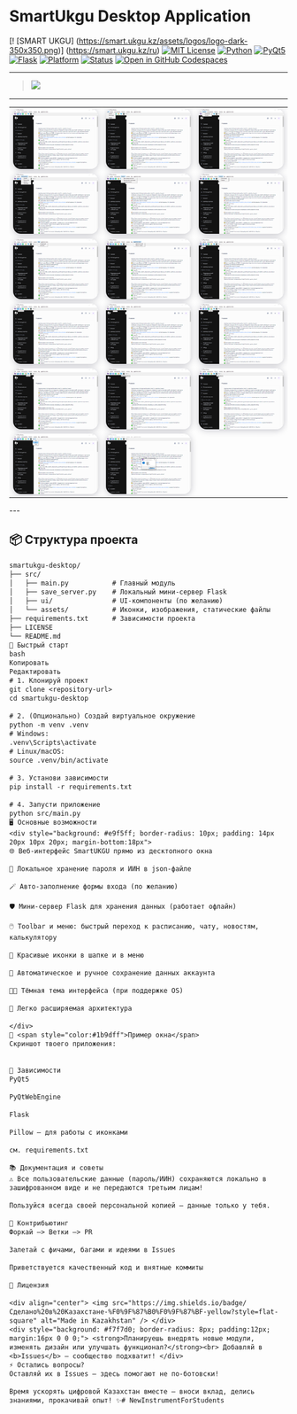 # SmartUkgu Desktop Application

[! [SMART UKGU] (https://smart.ukgu.kz/assets/logos/logo-dark-350x350.png)] (https://smart.ukgu.kz/ru)
[![MIT License](https://img.shields.io/badge/license-MIT-blue.svg)](LICENSE)
[![Python](https://img.shields.io/badge/Python-3.8%2B-blue?logo=python)](https://www.python.org/)
[![PyQt5](https://img.shields.io/badge/GUI-PyQt5-brightgreen?logo=qt)](https://pypi.org/project/PyQt5/)
[![Flask](https://img.shields.io/badge/Backend-Flask-orange?logo=flask)](https://pypi.org/project/Flask/)
[![Platform](https://img.shields.io/badge/Platform-Windows%20%7C%20Linux%20%7C%20macOS-3333cc?logo=windows)]()
[![Status](https://img.shields.io/badge/status-actively--developed-success)]()
[![Open in GitHub Codespaces](https://img.shields.io/badge/Codespaces-Open%20Now-blue?logo=github)](https://github.com/features/codespaces)

---

> <img src="https://img.shields.io/badge/🌐%20SmartUKGU%20-%20Desktop%20версия%20онлайн%20университета%20-синий?style=for-the-badge" height="30"/>

---
<div align="center">

<table>
  <tr>
    <td>
      <img src="assets/bandicam 2025-06-02 04-09-34-557.jpg" width="300" style="border-radius:14px; box-shadow:0 2px 12px #23243c40;">
    </td>
    <td>
      <img src="assets/bandicam 2025-06-02 04-09-54-158.jpg" width="300" style="border-radius:14px; box-shadow:0 2px 12px #23243c40;">
    </td>
    <td>
      <img src="assets/bandicam 2025-06-02 04-09-56-528.jpg" width="300" style="border-radius:14px; box-shadow:0 2px 12px #23243c40;">
    </td>
  </tr>
  <tr>
    <td>
      <img src="assets/bandicam 2025-06-02 04-09-58-840.jpg" width="300" style="border-radius:14px; box-shadow:0 2px 12px #23243c40;">
    </td>
    <td>
      <img src="assets/bandicam 2025-06-02 04-10-01-113.jpg" width="300" style="border-radius:14px; box-shadow:0 2px 12px #23243c40;">
    </td>
    <td>
      <img src="assets/bandicam 2025-06-02 04-10-03-057.jpg" width="300" style="border-radius:14px; box-shadow:0 2px 12px #23243c40;">
    </td>
  </tr>
  <tr>
    <td>
      <img src="assets/bandicam 2025-06-02 04-10-05-049.jpg" width="300" style="border-radius:14px; box-shadow:0 2px 12px #23243c40;">
    </td>
    <td>
      <img src="assets/bandicam 2025-06-02 04-10-07-116.jpg" width="300" style="border-radius:14px; box-shadow:0 2px 12px #23243c40;">
    </td>
    <td>
      <img src="assets/bandicam 2025-06-02 04-10-13-389.jpg" width="300" style="border-radius:14px; box-shadow:0 2px 12px #23243c40;">
    </td>
  </tr>
  <tr>
    <td>
      <img src="assets/bandicam 2025-06-02 04-10-15-732.jpg" width="300" style="border-radius:14px; box-shadow:0 2px 12px #23243c40;">
    </td>
    <td>
      <img src="assets/bandicam 2025-06-02 04-10-17-488.jpg" width="300" style="border-radius:14px; box-shadow:0 2px 12px #23243c40;">
    </td>
    <td>
      <img src="assets/bandicam 2025-06-02 04-10-19-456.jpg" width="300" style="border-radius:14px; box-shadow:0 2px 12px #23243c40;">
    </td>
  </tr>
  <tr>
    <td>
      <img src="assets/bandicam 2025-06-02 04-10-21-284.jpg" width="300" style="border-radius:14px; box-shadow:0 2px 12px #23243c40;">
    </td>
    <td>
      <img src="assets/bandicam 2025-06-02 04-10-23-153.jpg" width="300" style="border-radius:14px; box-shadow:0 2px 12px #23243c40;">
    </td>
    <td>
      <img src="assets/bandicam 2025-06-02 04-10-25-186.jpg" width="300" style="border-radius:14px; box-shadow:0 2px 12px #23243c40;">
    </td>
  </tr>
  <tr>
    <td>
      <img src="assets/bandicam 2025-06-02 04-10-28-380.jpg" width="300" style="border-radius:14px; box-shadow:0 2px 12px #23243c40;">
    </td>
    <td>
      <img src="assets/bandicam 2025-06-02 04-10-58-224.jpg" width="300" style="border-radius:14px; box-shadow:0 2px 12px #23243c40;">
    </td>
    <td></td>
  </tr>
</table>

</div>
---


## 📦 Структура проекта

```plaintext
smartukgu-desktop/
├── src/
│   ├── main.py           # Главный модуль
│   ├── save_server.py    # Локальный мини-сервер Flask
│   ├── ui/               # UI-компоненты (по желанию)
│   └── assets/           # Иконки, изображения, статические файлы
├── requirements.txt      # Зависимости проекта
├── LICENSE
└── README.md
🚀 Быстрый старт
bash
Копировать
Редактировать
# 1. Клонируй проект
git clone <repository-url>
cd smartukgu-desktop

# 2. (Опционально) Создай виртуальное окружение
python -m venv .venv
# Windows:
.venv\Scripts\activate
# Linux/macOS:
source .venv/bin/activate

# 3. Установи зависимости
pip install -r requirements.txt

# 4. Запусти приложение
python src/main.py
🖥️ Основные возможности
<div style="background: #e9f5ff; border-radius: 10px; padding: 14px 20px 10px 20px; margin-bottom:18px">
🌐 Веб-интерфейс SmartUKGU прямо из десктопного окна

🔑 Локальное хранение пароля и ИИН в json-файле

🪄 Авто-заполнение формы входа (по желанию)

🛡️ Мини-сервер Flask для хранения данных (работает офлайн)

🖱️ Toolbar и меню: быстрый переход к расписанию, чату, новостям, калькулятору

🎨 Красивые иконки в шапке и в меню

💾 Автоматическое и ручное сохранение данных аккаунта

🏳️‍🌈 Тёмная тема интерфейса (при поддержке OS)

🧩 Легко расширяемая архитектура

</div>
🌈 <span style="color:#1b9dff">Пример окна</span>
Скриншот твоего приложения:


💾 Зависимости
PyQt5

PyQtWebEngine

Flask

Pillow — для работы с иконками

см. requirements.txt

📚 Документация и советы
⚠️ Все пользовательские данные (пароль/ИИН) сохраняются локально в зашифрованном виде и не передаются третьим лицам!

Пользуйся всегда своей персональной копией — данные только у тебя.

🤝 Контрибьютинг
Форкай —> Ветки —> PR

Залетай с фичами, багами и идеями в Issues

Приветствуется качественный код и внятные коммиты

📝 Лицензия

<div align="center"> <img src="https://img.shields.io/badge/Сделано%20в%20Казахстане-%F0%9F%87%B0%F0%9F%87%BF-yellow?style=flat-square" alt="Made in Kazakhstan" /> </div>
<div style="background: #f7f7d0; border-radius: 8px; padding:12px; margin:16px 0 0 0;"> <strong>Планируешь внедрять новые модули, изменять дизайн или улучшать функционал?</strong><br> Добавляй в <b>Issues</b> — сообщество подхватит! </div>
⚡️ Остались вопросы?
Оставляй их в Issues — здесь помогают не по-ботовски!

Время ускорять цифровой Казахстан вместе — вноси вклад, делись знаниями, прокачивай опыт! ✨#   N e w I n s t r u m e n t F o r S t u d e n t s 
 
 
